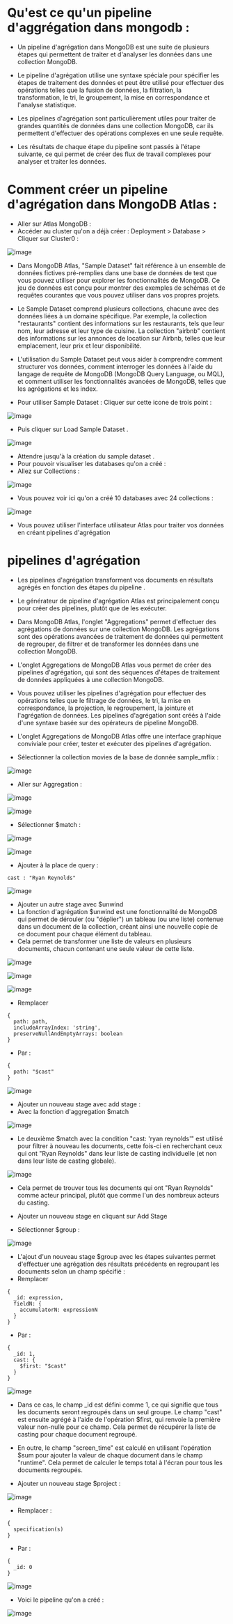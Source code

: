 # Qu'est ce qu'un pipeline d'aggrégation dans mongodb :
- Un pipeline d'agrégation dans MongoDB est une suite de plusieurs étapes qui permettent de traiter et d'analyser les données dans une collection MongoDB. 
- Le pipeline d'agrégation utilise une syntaxe spéciale pour spécifier les étapes de traitement des données et peut être utilisé pour effectuer des opérations telles que la fusion de données, la filtration, la transformation, le tri, le groupement, la mise en correspondance et l'analyse statistique.

- Les pipelines d'agrégation sont particulièrement utiles pour traiter de grandes quantités de données dans une collection MongoDB, car ils permettent d'effectuer des opérations complexes en une seule requête. 
- Les résultats de chaque étape du pipeline sont passés à l'étape suivante, ce qui permet de créer des flux de travail complexes pour analyser et traiter les données.
# Comment créer un pipeline d'agrégation dans MongoDB Atlas :


- Aller sur Atlas MongoDB :
- Accéder au cluster qu'on a déjà créer : Deployment > Database > Cliquer sur Cluster0 :

![image](https://user-images.githubusercontent.com/123749462/225948624-186b4810-224e-40dd-ab38-f006e32b1ec0.png)

- Dans MongoDB Atlas, "Sample Dataset" fait référence à un ensemble de données fictives pré-remplies dans une base de données de test que vous pouvez utiliser pour explorer les fonctionnalités de MongoDB. Ce jeu de données est conçu pour montrer des exemples de schémas et de requêtes courantes que vous pouvez utiliser dans vos propres projets.

- Le Sample Dataset comprend plusieurs collections, chacune avec des données liées à un domaine spécifique. Par exemple, la collection "restaurants" contient des informations sur les restaurants, tels que leur nom, leur adresse et leur type de cuisine. La collection "airbnb" contient des informations sur les annonces de location sur Airbnb, telles que leur emplacement, leur prix et leur disponibilité.

- L'utilisation du Sample Dataset peut vous aider à comprendre comment structurer vos données, comment interroger les données à l'aide du langage de requête de MongoDB (MongoDB Query Language, ou MQL), et comment utiliser les fonctionnalités avancées de MongoDB, telles que les agrégations et les index.
- Pour utiliser Sample Dataset : Cliquer sur cette icone de trois point :

![image](https://user-images.githubusercontent.com/123749462/225950564-b4d0b8eb-283e-4dfb-8c44-0ddfd6c0ae20.png)

- Puis cliquer sur Load Sample Dataset .

![image](https://user-images.githubusercontent.com/123749462/225950859-af9f5d6f-e719-4727-91aa-fa521d65a8b5.png)

- Attendre jusqu'à la création du sample dataset .
- Pour pouvoir visualiser les databases qu'on a créé : 
- Allez sur Collections :

![image](https://user-images.githubusercontent.com/123749462/225951838-fcc125a8-700e-4626-9a18-2d36a134dd3e.png)

- Vous pouvez voir ici qu'on a créé 10 databases avec 24 collections : 

![image](https://user-images.githubusercontent.com/123749462/225952463-6b65aad3-6346-4609-a60c-ac6abfbd137c.png)

- Vous pouvez utiliser l'interface utilisateur Atlas pour traiter vos données en créant 
pipelines d'agrégation

# pipelines d'agrégation

- Les pipelines d'agrégation transforment vos documents en résultats agrégés en fonction des 
étapes du pipeline .

- Le générateur de pipeline d'agrégation Atlas est principalement conçu pour créer des pipelines, plutôt que de les exécuter.
- Dans MongoDB Atlas, l'onglet "Aggregations" permet d'effectuer des agrégations de données sur une collection MongoDB. Les agrégations sont des opérations avancées de traitement de données qui permettent de regrouper, de filtrer et de transformer les données dans une collection MongoDB.

- L'onglet Aggregations de MongoDB Atlas vous permet de créer des pipelines d'agrégation, qui sont des séquences d'étapes de traitement de données appliquées à une collection MongoDB. 
- Vous pouvez utiliser les pipelines d'agrégation pour effectuer des opérations telles que le filtrage de données, le tri, la mise en correspondance, la projection, le regroupement, la jointure et l'agrégation de données. Les pipelines d'agrégation sont créés à l'aide d'une syntaxe basée sur des opérateurs de pipeline MongoDB.

- L'onglet Aggregations de MongoDB Atlas offre une interface graphique conviviale pour créer, tester et exécuter des pipelines d'agrégation. 
- Sélectionner la collection movies de la base de donnée sample_mflix :

![image](https://user-images.githubusercontent.com/123749462/225972015-557acb05-b164-43ca-add1-badf2bf4b8c7.png)

- Aller sur Aggregation : 

![image](https://user-images.githubusercontent.com/123749462/225972485-6cabe038-a362-44a5-bf2b-c77a1d36d6a1.png)

![image](https://user-images.githubusercontent.com/123749462/225973340-300d8fbc-3b37-4d65-8e06-1111c68adb1c.png)

- Sélectionner $match : 

![image](https://user-images.githubusercontent.com/123749462/225973473-aae232bc-d0d6-4dd7-83b1-2d2af0c284c7.png)

![image](https://user-images.githubusercontent.com/123749462/225973923-c202cdab-703d-450e-94d9-49f7a03d837c.png)

- Ajouter à la place de query : 

```
cast : "Ryan Reynolds"

```
![image](https://user-images.githubusercontent.com/123749462/225975030-b1b566eb-52c3-4f1e-8089-4a37d4bd545b.png)

- Ajouter un autre stage avec $unwind 
- La fonction d'agrégation $unwind est une fonctionnalité de MongoDB qui permet de dérouler (ou "déplier") un tableau (ou une liste) contenue dans un document de la collection, créant ainsi une nouvelle copie de ce document pour chaque élément du tableau. 
- Cela permet de transformer une liste de valeurs en plusieurs documents, chacun contenant une seule valeur de cette liste.

![image](https://user-images.githubusercontent.com/123749462/225976999-47616fe9-560b-4b1d-a7b5-bc785e79ac7f.png)

![image](https://user-images.githubusercontent.com/123749462/225977755-2085a06b-1a09-4bd6-b7b0-9ab92741555b.png)

![image](https://user-images.githubusercontent.com/123749462/225978168-e35aea94-95cb-4b05-ac35-e2ccc1b2331c.png)


- Remplacer 
```
{
  path: path,
  includeArrayIndex: 'string',
  preserveNullAndEmptyArrays: boolean
}
```
- Par :
```
{
  path: "$cast"
}
```
![image](https://user-images.githubusercontent.com/123749462/225979337-2902f492-8111-4895-84b4-168a1db06b22.png)

- Ajouter un nouveau stage avec add stage :
- Avec la fonction d'aggregation $match 

![image](https://user-images.githubusercontent.com/123749462/225982141-31e231f7-b692-47ea-9cf5-3593a227faa5.png)

- Le deuxième $match avec la condition "cast: 'ryan reynolds'" est utilisé pour filtrer à nouveau les documents, cette fois-ci en recherchant ceux qui ont "Ryan Reynolds" dans leur liste de casting individuelle (et non dans leur liste de casting globale). 

![image](https://user-images.githubusercontent.com/123749462/225982520-c04eb2f2-7b1d-45a8-8a08-0340af3b8f59.png)

- Cela permet de trouver tous les documents qui ont "Ryan Reynolds" comme acteur principal, plutôt que comme l'un des nombreux acteurs du casting.

- Ajouter un nouveau stage en cliquant sur Add Stage 
- Sélectionner $group : 

![image](https://user-images.githubusercontent.com/123749462/225984894-6631fae4-a287-4064-9b92-a2864e80e9d4.png)

- L'ajout d'un nouveau stage $group avec les étapes suivantes permet d'effectuer une agrégation des résultats précédents en regroupant les documents selon un champ spécifié :
- Remplacer 
```
{
  _id: expression,
  fieldN: {
    accumulatorN: expressionN
  }
}
```
- Par : 
```
{
  _id: 1,
  cast: {
    $first: "$cast"
  }
}
```

![image](https://user-images.githubusercontent.com/123749462/225987388-63852511-1425-42f2-afe2-b4bd49f0917a.png)
- Dans ce cas, le champ _id est défini comme 1, ce qui signifie que tous les documents seront regroupés dans un seul groupe. Le champ "cast" est ensuite agrégé à l'aide de l'opération $first, qui renvoie la première valeur non-nulle pour ce champ. Cela permet de récupérer la liste de casting pour chaque document regroupé.

- En outre, le champ "screen_time" est calculé en utilisant l'opération $sum pour ajouter la valeur de chaque document dans le champ "runtime". Cela permet de calculer le temps total à l'écran pour tous les documents regroupés. 

- Ajouter un nouveau stage $project :

![image](https://user-images.githubusercontent.com/123749462/225988682-25c1fd2b-32c3-452e-b064-90a4e8372e45.png)

- Remplacer : 

```
{
  specification(s)
}
``` 
- Par : 

```
{
  _id: 0
}
```
![image](https://user-images.githubusercontent.com/123749462/225990041-23d8436f-0a91-48b1-9840-3d9b6be8b85b.png)

- Voici le pipeline qu'on a créé : 

![image](https://user-images.githubusercontent.com/123749462/225991299-537181b3-d216-4b85-8645-312655169014.png)







